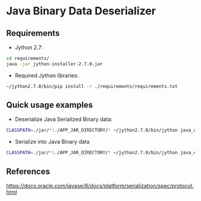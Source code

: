 Java Binary Data Deserializer
====


Requirements
----

* Jython 2.7:
```bash
cd requirements/
java -jar jython-installer-2.7.0.jar
```

* Required Jython libraries:
```bash
~/jython2.7.0/bin/pip install -r ./requirements/requirements.txt
```

Quick usage examples
----
* Deserialize Java Serialized Binary data:
```bash
CLASSPATH=./jar/*:./APP_JAR_DIRECTORY/* ~/jython2.7.0/bin/jython java_deserializer.py --deserialize -f <input_java_binary> -o <output_filename>
```

* Serialize into Java Binary data
```bash
CLASSPATH=./jar/*:./APP_JAR_DIRECTORY/* ~/jython2.7.0/bin/jython java_deserializer.py --serialize -f <input_deserialized_data> -o <output_filename>
```

References
----
https://docs.oracle.com/javase/8/docs/platform/serialization/spec/protocol.html
